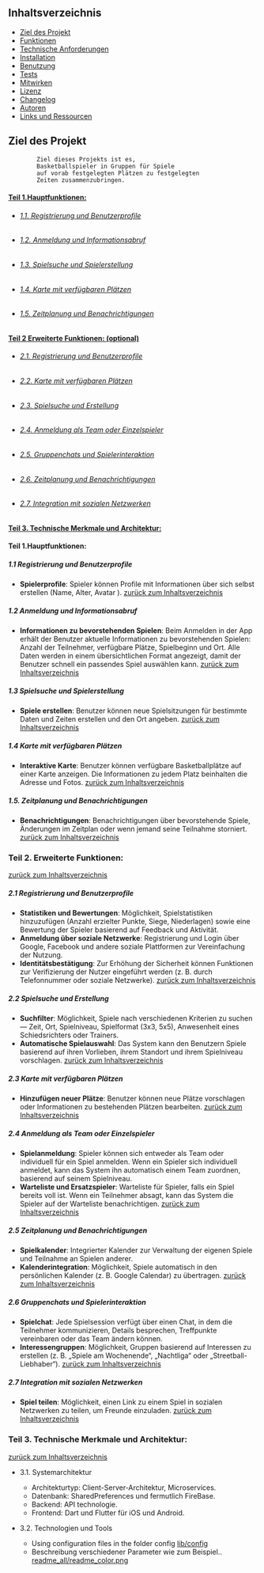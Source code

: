 <a id="Inhaltsverzeichnis"></a>
## Inhaltsverzeichnis

- [Ziel des Projekt](#beschreibung)
- [Funktionen](#1)
- [Technische Anforderungen](#3)
- [Installation](#installation)
- [Benutzung](#benutzung)
- [Tests](#tests)
- [Mitwirken](#mitwirken)
- [Lizenz](#lizenz)
- [Changelog](#changelog)
- [Autoren](#autoren)
- [Links und Ressourcen](#links-und-ressourcen)

## Ziel des Projekt 
```
        Ziel dieses Projekts ist es,
        Basketballspieler in Gruppen für Spiele 
        auf vorab festgelegten Plätzen zu festgelegten
        Zeiten zusammenzubringen.
```


#### [Teil 1.Hauptfunktionen:](#1)

+ ###### [1.1.  Registrierung und Benutzerprofile](#1.1)
+ ###### [1.2. Anmeldung und Informationsabruf](#1.2)
+ ###### [1.3. Spielsuche und Spielerstellung](#1.3)
+ ###### [1.4. Karte mit verfügbaren Plätzen](#1.4)
+ ###### [1.5. Zeitplanung und Benachrichtigungen](#1.5)


#### [ Teil 2 Erweiterte Funktionen: (optional) ](#2)    

+ ###### [2.1. Registrierung und Benutzerprofile](#2.1)
+ ###### [2.2. Karte mit verfügbaren Plätzen](#2.2)
+ ###### [2.3. Spielsuche und Erstellung](#2.3)
+ ###### [2.4. Anmeldung als Team oder Einzelspieler](#2.4)
+ ###### [2.5. Gruppenchats und Spielerinteraktion](#2.5)
+ ###### [2.6. Zeitplanung und Benachrichtigungen](#2.6)
+ ###### [2.7. Integration mit sozialen Netzwerken](#2.7)

#### [Teil 3.   Technische Merkmale und Architektur: ](#3)


#### Teil 1.Hauptfunktionen:

<a id="1.1"></a>
##### 1.1 Registrierung und Benutzerprofile
- **Spielerprofile**: Spieler können Profile mit Informationen über sich selbst erstellen (Name, Alter, Avatar ).
[ zurück zum Inhaltsverzeichnis](#Inhaltsverzeichnis)

<a id="1.2"></a>

##### 1.2 Anmeldung und Informationsabruf
- **Informationen zu bevorstehenden Spielen**: Beim Anmelden in der App erhält der Benutzer aktuelle Informationen zu bevorstehenden Spielen: Anzahl der Teilnehmer, verfügbare Plätze, Spielbeginn und Ort. Alle Daten werden in einem übersichtlichen Format angezeigt, damit der Benutzer schnell ein passendes Spiel auswählen kann.
[ zurück zum Inhaltsverzeichnis](#Inhaltsverzeichnis)

<a id="1.3"></a>

##### 1.3 Spielsuche und Spielerstellung
- **Spiele erstellen**: Benutzer können neue Spielsitzungen für bestimmte Daten und Zeiten erstellen und den Ort angeben.
[ zurück zum Inhaltsverzeichnis](#Inhaltsverzeichnis)

<a id="1.4"></a>

##### 1.4 Karte mit verfügbaren Plätzen
- **Interaktive Karte**: Benutzer können verfügbare Basketballplätze auf einer Karte anzeigen. Die Informationen zu jedem Platz beinhalten die Adresse und Fotos.
[ zurück zum Inhaltsverzeichnis](#Inhaltsverzeichnis)

<a id="1.5"></a>

##### 1.5. Zeitplanung und Benachrichtigungen
- **Benachrichtigungen**: Benachrichtigungen über bevorstehende Spiele, Änderungen im Zeitplan oder wenn jemand seine Teilnahme storniert.
[ zurück zum Inhaltsverzeichnis](#Inhaltsverzeichnis)

<a id="2"></a>
### Teil 2.   Erweiterte Funktionen: 
[ zurück zum Inhaltsverzeichnis](#Inhaltsverzeichnis)

<a id="2.1"></a>

##### 2.1 Registrierung und Benutzerprofile
- **Statistiken und Bewertungen**: Möglichkeit, Spielstatistiken hinzuzufügen (Anzahl erzielter Punkte, Siege, Niederlagen) sowie eine Bewertung der Spieler basierend auf Feedback und Aktivität.
- **Anmeldung über soziale Netzwerke**: Registrierung und Login über Google, Facebook und andere soziale Plattformen zur Vereinfachung der Nutzung.
- **Identitätsbestätigung**: Zur Erhöhung der Sicherheit können Funktionen zur Verifizierung der Nutzer eingeführt werden (z. B. durch Telefonnummer oder soziale Netzwerke).
[ zurück zum Inhaltsverzeichnis](#Inhaltsverzeichnis)

<a id="2.2"></a>

##### 2.2 Spielsuche und Erstellung
- **Suchfilter**: Möglichkeit, Spiele nach verschiedenen Kriterien zu suchen — Zeit, Ort, Spielniveau, Spielformat (3x3, 5x5), Anwesenheit eines Schiedsrichters oder Trainers.
- **Automatische Spielauswahl**: Das System kann den Benutzern Spiele basierend auf ihren Vorlieben, ihrem Standort und ihrem Spielniveau vorschlagen.
[ zurück zum Inhaltsverzeichnis](#Inhaltsverzeichnis)

<a id="2.3"></a>

##### 2.3 Karte mit verfügbaren Plätzen
- **Hinzufügen neuer Plätze**: Benutzer können neue Plätze vorschlagen oder Informationen zu bestehenden Plätzen bearbeiten.
[ zurück zum Inhaltsverzeichnis](#Inhaltsverzeichnis)

<a id="2.4"></a>

##### 2.4 Anmeldung als Team oder Einzelspieler
- **Spielanmeldung**: Spieler können sich entweder als Team oder individuell für ein Spiel anmelden. Wenn ein Spieler sich individuell anmeldet, kann das System ihn automatisch einem Team zuordnen, basierend auf seinem Spielniveau.
- **Warteliste und Ersatzspieler**: Warteliste für Spieler, falls ein Spiel bereits voll ist. Wenn ein Teilnehmer absagt, kann das System die Spieler auf der Warteliste benachrichtigen.
[ zurück zum Inhaltsverzeichnis](#Inhaltsverzeichnis)

<a id="2.5"></a>

##### 2.5 Zeitplanung und Benachrichtigungen
- **Spielkalender**: Integrierter Kalender zur Verwaltung der eigenen Spiele und Teilnahme an Spielen anderer.
- **Kalenderintegration**: Möglichkeit, Spiele automatisch in den persönlichen Kalender (z. B. Google Calendar) zu übertragen.
[ zurück zum Inhaltsverzeichnis](#Inhaltsverzeichnis)

<a id="2.6"></a>

##### 2.6 Gruppenchats und Spielerinteraktion
- **Spielchat**: Jede Spielsession verfügt über einen Chat, in dem die Teilnehmer kommunizieren, Details besprechen, Treffpunkte vereinbaren oder das Team ändern können.
- **Interessengruppen**: Möglichkeit, Gruppen basierend auf Interessen zu erstellen (z. B. „Spiele am Wochenende“, „Nachtliga“ oder „Streetball-Liebhaber“).
[ zurück zum Inhaltsverzeichnis](#Inhaltsverzeichnis)

<a id="2.7"></a>

##### 2.7 Integration mit sozialen Netzwerken
- **Spiel teilen**: Möglichkeit, einen Link zu einem Spiel in sozialen Netzwerken zu teilen, um Freunde einzuladen.
[ zurück zum Inhaltsverzeichnis](#Inhaltsverzeichnis)




<a id="3"></a>
### Teil 3.   Technische Merkmale und Architektur: 
[ zurück zum Inhaltsverzeichnis](#Inhaltsverzeichnis)

+ 3.1. Systemarchitektur
    + Architekturtyp: Client-Server-Architektur, Microservices.
    + Datenbank: SharedPreferences und fermutlich FireBase.
    + Backend: API technologie.
    + Frontend: Dart und Flutter für iOS und Android.
    
+ 3.2. Technologien und Tools
    + Using configuration files in the folder config
        [lib/config](lib/config)
    + Beschreibung verschiedener Parameter wie zum Beispiel..
       [readme_all/readme_color.png](readme_all/README_COLOR.png) 